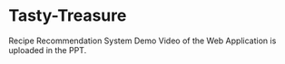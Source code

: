 # Tasty-Treasure
Recipe Recommendation System
Demo Video of the Web Application is uploaded in the PPT.
